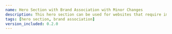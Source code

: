 ```yaml
---
name: Hero Section with Brand Association with Minor Changes
description: This hero section can be used for websites that require images to display their credibility. It can also be used for landing pages. It contains various logos that are associated with the brand.
tags: [hero section, brand association]
version_included: 0.2.0
---
```

